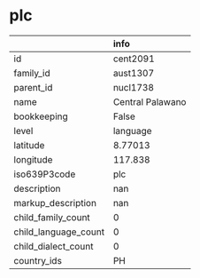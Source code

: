 # plc
|                      | info             |
|:---------------------|:-----------------|
| id                   | cent2091         |
| family_id            | aust1307         |
| parent_id            | nucl1738         |
| name                 | Central Palawano |
| bookkeeping          | False            |
| level                | language         |
| latitude             | 8.77013          |
| longitude            | 117.838          |
| iso639P3code         | plc              |
| description          | nan              |
| markup_description   | nan              |
| child_family_count   | 0                |
| child_language_count | 0                |
| child_dialect_count  | 0                |
| country_ids          | PH               |